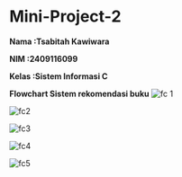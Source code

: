 # Mini-Project-2

**Nama   :Tsabitah Kawiwara**

**NIM    :2409116099**

**Kelas  :Sistem Informasi C**


****Flowchart Sistem rekomendasi buku****
![fc 1](https://github.com/user-attachments/assets/b25b3ab1-174b-4f9f-91fd-8298bb8407a3)

![fc2](https://github.com/user-attachments/assets/9a4eb1c1-cdbc-471e-aa92-1a11b926c06a)

![fc3](https://github.com/user-attachments/assets/ebf3d24e-a7ac-405e-ab1d-7179c1dcc16c)

![fc4](https://github.com/user-attachments/assets/d304878c-492d-4064-964c-28f219cbd39c)

![fc5](https://github.com/user-attachments/assets/108c12ee-ccbb-4cb8-b79d-04fbd6248571)

